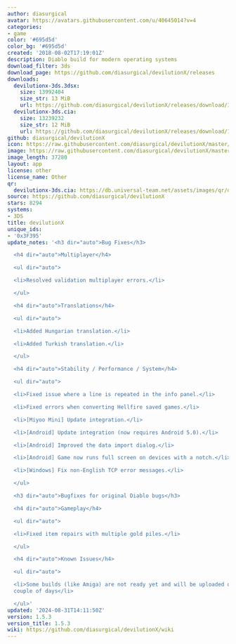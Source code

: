 ```yaml
---
author: diasurgical
avatar: https://avatars.githubusercontent.com/u/40645014?v=4
categories:
- game
color: '#695d5d'
color_bg: '#695d5d'
created: '2018-08-02T17:19:01Z'
description: Diablo build for modern operating systems
download_filter: 3ds
download_page: https://github.com/diasurgical/devilutionX/releases
downloads:
  devilutionx-3ds.3dsx:
    size: 13992404
    size_str: 13 MiB
    url: https://github.com/diasurgical/devilutionX/releases/download/1.5.3/devilutionx-3ds.3dsx
  devilutionx-3ds.cia:
    size: 13239232
    size_str: 12 MiB
    url: https://github.com/diasurgical/devilutionX/releases/download/1.5.3/devilutionx-3ds.cia
github: diasurgical/devilutionX
icon: https://raw.githubusercontent.com/diasurgical/devilutionX/master/Packaging/ctr/icon.png
image: https://raw.githubusercontent.com/diasurgical/devilutionX/master/Packaging/ctr/banner.png
image_length: 37280
layout: app
license: other
license_name: Other
qr:
  devilutionx-3ds.cia: https://db.universal-team.net/assets/images/qr/devilutionx-3ds-cia.png
source: https://github.com/diasurgical/devilutionX
stars: 8294
systems:
- 3DS
title: devilutionX
unique_ids:
- '0x3F395'
update_notes: '<h3 dir="auto">Bug Fixes</h3>

  <h4 dir="auto">Multiplayer</h4>

  <ul dir="auto">

  <li>Resolved validation multiplayer errors.</li>

  </ul>

  <h4 dir="auto">Translations</h4>

  <ul dir="auto">

  <li>Added Hungarian translation.</li>

  <li>Added Turkish translation.</li>

  </ul>

  <h4 dir="auto">Stability / Performance / System</h4>

  <ul dir="auto">

  <li>Fixed issue where a line is repeated in the info panel.</li>

  <li>Fixed errors when converting Hellfire saved games.</li>

  <li>[Miyoo Mini] Update integration.</li>

  <li>[Android] Update integration (now requires Android 5.0).</li>

  <li>[Android] Improved the data import dialog.</li>

  <li>[Android] Game now runs full screen on devices with a notch.</li>

  <li>[Windows] Fix non-English TCP error messages.</li>

  </ul>

  <h3 dir="auto">Bugfixes for original Diablo bugs</h3>

  <h4 dir="auto">Gameplay</h4>

  <ul dir="auto">

  <li>Fixed item repairs with multiple gold piles.</li>

  </ul>

  <h4 dir="auto">Known Issues</h4>

  <ul dir="auto">

  <li>Some builds (like Amiga) are not ready yet and will be uploaded over the next
  couple of days</li>

  </ul>'
updated: '2024-08-31T14:11:50Z'
version: 1.5.3
version_title: 1.5.3
wiki: https://github.com/diasurgical/devilutionX/wiki
---
```

